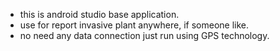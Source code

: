 * this is android studio base application.
* use for report invasive plant anywhere, if someone like.
* no need any data connection just run using GPS technology.